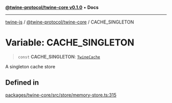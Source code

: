 [**@twine-protocol/twine-core v0.1.0**](../index.md) • **Docs**

***

[twine-js](../../../index.md) / [@twine-protocol/twine-core](../index.md) / CACHE\_SINGLETON

# Variable: CACHE\_SINGLETON

> `const` **CACHE\_SINGLETON**: [`TwineCache`](../classes/TwineCache.md)

A singleton cache store

## Defined in

[packages/twine-core/src/store/memory-store.ts:315](https://github.com/twine-protocol/twine-js/blob/afcd6a4191783e38a824b15e0910dbcaa4196a95/packages/twine-core/src/store/memory-store.ts#L315)
